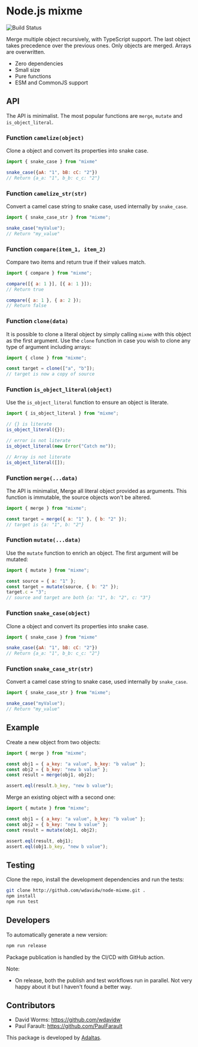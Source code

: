 # Node.js mixme

![Build Status](https://github.com/adaltas/node-mixme/actions/workflows/test.yml/badge.svg)

Merge multiple object recursively, with TypeScript support. The last object takes precedence over the previous ones. Only objects are merged. Arrays are overwritten.

- Zero dependencies
- Small size
- Pure functions
- ESM and CommonJS support

## API

The API is minimalist. The most popular functions are `merge`, `mutate` and `is_object_literal`.

### Function `camelize(object)`

Clone a object and convert its properties into snake case.

```js
import { snake_case } from "mixme"

snake_case({aA: "1", bB: cC: "2"})
// Return {a_a: "1", b_b: c_c: "2"}
```

### Function `camelize_str(str)`

Convert a camel case string to snake case, used internally by `snake_case`.

```js
import { snake_case_str } from "mixme";

snake_case("myValue");
// Return "my_value"
```

### Function `compare(item_1, item_2)`

Compare two items and return true if their values match.

```js
import { compare } from "mixme";

compare([{ a: 1 }], [{ a: 1 }]);
// Return true

compare({ a: 1 }, { a: 2 });
// Return false
```

### Function `clone(data)`

It is possible to clone a literal object by simply calling `mixme` with this object as the first argument. Use the `clone` function in case you wish to clone any type of argument including arrays:

```js
import { clone } from "mixme";

const target = clone(["a", "b"]);
// target is now a copy of source
```

### Function `is_object_literal(object)`

Use the `is_object_literal` function to ensure an object is literate.

```js
import { is_object_literal } from "mixme";

// {} is literate
is_object_literal({});

// error is not literate
is_object_literal(new Error("Catch me"));

// Array is not literate
is_object_literal([]);
```

### Function `merge(...data)`

The API is minimalist,
Merge all literal object provided as arguments. This function is immutable, the source objects won't be altered.

```js
import { merge } from "mixme";

const target = merge({ a: "1" }, { b: "2" });
// target is {a: "1", b: "2"}
```

### Function `mutate(...data)`

Use the `mutate` function to enrich an object. The first argument will be mutated:

```js
import { mutate } from "mixme";

const source = { a: "1" };
const target = mutate(source, { b: "2" });
target.c = "3";
// source and target are both {a: "1", b: "2", c: "3"}
```

### Function `snake_case(object)`

Clone a object and convert its properties into snake case.

```js
import { snake_case } from "mixme"

snake_case({aA: "1", bB: cC: "2"})
// Return {a_a: "1", b_b: c_c: "2"}
```

### Function `snake_case_str(str)`

Convert a camel case string to snake case, used internally by `snake_case`.

```js
import { snake_case_str } from "mixme";

snake_case("myValue");
// Return "my_value"
```

## Example

Create a new object from two objects:

```js
import { merge } from "mixme";

const obj1 = { a_key: "a value", b_key: "b value" };
const obj2 = { b_key: "new b value" };
const result = merge(obj1, obj2);

assert.eql(result.b_key, "new b value");
```

Merge an existing object with a second one:

```js
import { mutate } from "mixme";

const obj1 = { a_key: "a value", b_key: "b value" };
const obj2 = { b_key: "new b value" };
const result = mutate(obj1, obj2);

assert.eql(result, obj1);
assert.eql(obj1.b_key, "new b value");
```

## Testing

Clone the repo, install the development dependencies and run the tests:

```bash
git clone http://github.com/wdavidw/node-mixme.git .
npm install
npm run test
```

## Developers

To automatically generate a new version:

```bash
npm run release
```

Package publication is handled by the CI/CD with GitHub action.

Note:

- On release, both the publish and test workflows run in parallel. Not very happy about it but I haven't found a better way.

## Contributors

- David Worms: <https://github.com/wdavidw>
- Paul Farault: <https://github.com/PaulFarault>

This package is developed by [Adaltas](https://www.adaltas.com).
